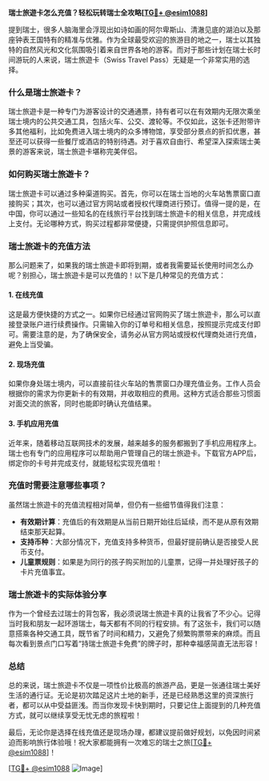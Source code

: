 **瑞士旅遊卡怎么充值？轻松玩转瑞士全攻略[[TG💪+ @esim1088](https://t.me/s/esim1088)]**

提到瑞士，很多人脑海里会浮现出如诗如画的阿尔卑斯山、清澈见底的湖泊以及那座钟表王国特有的精准与优雅。作为全球最受欢迎的旅游目的地之一，瑞士以其独特的自然风光和文化氛围吸引着来自世界各地的游客。而对于那些计划在瑞士长时间游玩的人来说，瑞士旅遊卡（Swiss Travel Pass）无疑是一个非常实用的选择。

### 什么是瑞士旅遊卡？

瑞士旅遊卡是一种专门为游客设计的交通通票，持有者可以在有效期内无限次乘坐瑞士境内的公共交通工具，包括火车、公交、渡轮等。不仅如此，这张卡还附带许多其他福利，比如免费进入瑞士境内的众多博物馆，享受部分景点的折扣优惠，甚至还可以获得一些餐厅或酒店的特别待遇。对于喜欢自由行、希望深入探索瑞士美景的游客来说，瑞士旅遊卡堪称完美伴侣。

### 如何购买瑞士旅遊卡？

瑞士旅遊卡可以通过多种渠道购买。首先，你可以在瑞士当地的火车站售票窗口直接购买；其次，也可以通过官方网站或者授权代理商进行预订。值得一提的是，在中国，你可以通过一些知名的在线旅行平台找到瑞士旅遊卡的相关信息，并完成线上支付。无论哪种方式，购买过程都非常便捷，只需提供护照信息即可。

### 瑞士旅遊卡的充值方法

那么问题来了，如果我的瑞士旅遊卡即将到期，或者我需要延长使用时间怎么办呢？别担心，瑞士旅遊卡是可以充值的！以下是几种常见的充值方式：

#### 1. 在线充值

这是最方便快捷的方式之一。如果你已经通过官网购买了瑞士旅遊卡，那么可以直接登录账户进行续费操作。只需输入你的订单号和相关信息，按照提示完成支付即可。需要注意的是，为了确保安全，请务必从官方网站或授权代理商处进行充值，避免上当受骗。

#### 2. 现场充值

如果你身处瑞士境内，可以直接前往火车站的售票窗口办理充值业务。工作人员会根据你的需求为你更新卡的有效期，并收取相应的费用。这种方式适合那些习惯面对面交流的旅客，同时也能即时确认充值结果。

#### 3. 手机应用充值

近年来，随着移动互联网技术的发展，越来越多的服务都搬到了手机应用程序上。瑞士也有专门的应用程序可以帮助用户管理自己的瑞士旅遊卡。下载官方APP后，绑定你的卡号并完成支付，就能轻松实现充值啦！

### 充值时需要注意哪些事项？

虽然瑞士旅遊卡的充值流程相对简单，但仍有一些细节值得我们注意：

- **有效期计算**：充值后的有效期是从当前日期开始往后延续，而不是从原有效期结束那天起算。
- **支持币种**：大部分情况下，充值支持多种货币，但最好提前确认是否接受人民币支付。
- **儿童票规则**：如果是为同行的孩子购买附加的儿童票，记得一并处理好孩子的卡片充值事宜。

### 瑞士旅遊卡的实际体验分享

作为一个曾经去过瑞士的背包客，我必须说瑞士旅遊卡真的让我省了不少心。记得当时我和朋友一起环游瑞士，每天都有不同的行程安排。有了这张卡，我们可以随意搭乘各种交通工具，既节省了时间和精力，又避免了频繁购票带来的麻烦。而且每次看到景点门口写着“持瑞士旅遊卡免费”的牌子时，那种幸福感简直无法形容！

### 总结

总的来说，瑞士旅遊卡不仅是一项性价比极高的旅游产品，更是一张通往瑞士美好生活的通行证。无论是初次踏足这片土地的新手，还是已经熟悉这里的资深旅行者，都可以从中受益匪浅。而当你发现卡快到期时，只要记住上面提到的几种充值方式，就可以继续享受无忧无虑的旅程啦！

最后，无论你是选择在线充值还是现场办理，都建议提前做好规划，以免因时间紧迫而影响旅行体验哦！祝大家都能拥有一次难忘的瑞士之旅[[TG💪+ @esim1088](https://t.me/s/esim1088)]！

[[TG💪+ @esim1088](https://t.me/s/esim1088) ![Image](https://i.postimg.cc/4NQfJmqS/Snipaste-2025-05-13-00-14-12.png)]